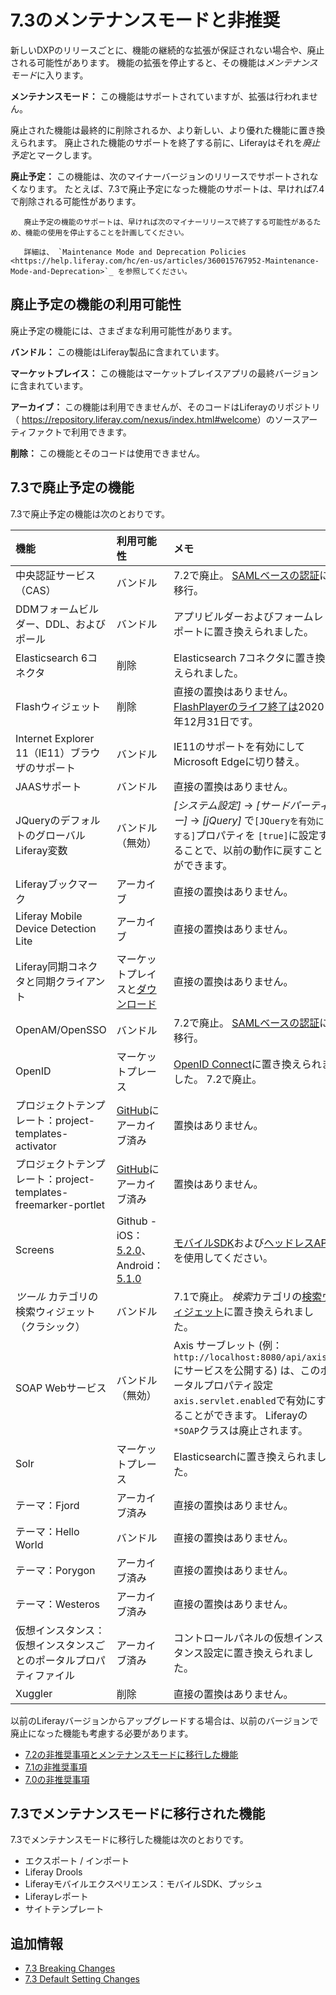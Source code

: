 # 7.3のメンテナンスモードと非推奨

新しいDXPのリリースごとに、機能の継続的な拡張が保証されない場合や、廃止される可能性があります。 機能の拡張を停止すると、その機能は*メンテナンスモード*に入ります。

**メンテナンスモード：** この機能はサポートされていますが、拡張は行われません。

廃止された機能は最終的に削除されるか、より新しい、より優れた機能に置き換えられます。 廃止された機能のサポートを終了する前に、Liferayはそれを*廃止予定*とマークします。

**廃止予定：** この機能は、次のマイナーバージョンのリリースでサポートされなくなります。 たとえば、7.3で廃止予定になった機能のサポートは、早ければ7.4で削除される可能性があります。

``` important::
   廃止予定の機能のサポートは、早ければ次のマイナーリリースで終了する可能性があるため、機能の使用を停止することを計画してください。
```

``` important::
   詳細は、 `Maintenance Mode and Deprecation Policies <https://help.liferay.com/hc/en-us/articles/360015767952-Maintenance-Mode-and-Deprecation>`_ を参照してください。
```

## 廃止予定の機能の利用可能性

廃止予定の機能には、さまざまな利用可能性があります。

**バンドル：** この機能はLiferay製品に含まれています。

**マーケットプレイス：** この機能はマーケットプレイスアプリの最終バージョンに含まれています。

**アーカイブ：** この機能は利用できませんが、そのコードはLiferayのリポジトリ（ <https://repository.liferay.com/nexus/index.html#welcome>）のソースアーティファクトで利用できます。

**削除：** この機能とそのコードは使用できません。

## 7.3で廃止予定の機能

7.3で廃止予定の機能は次のとおりです。

| 機能                                                | 利用可能性                                                                                                                                                                        | メモ                                                                                                                                                    |
|:------------------------------------------------- |:---------------------------------------------------------------------------------------------------------------------------------------------------------------------------- |:----------------------------------------------------------------------------------------------------------------------------------------------------- |
| 中央認証サービス（CAS）                                     | バンドル                                                                                                                                                                         | 7.2で廃止。 [ SAMLベースの認証](../../securing-liferay/configuring-sso/authenticating-with-saml/single-sign-on-with-saml.md)に移行。                                |
| DDMフォームビルダー、DDL、およびポール                            | バンドル                                                                                                                                                                         | アプリビルダーおよびフォームレポートに置き換えられました。                                                                                                                         |
| Elasticsearch 6コネクタ                               | 削除                                                                                                                                                                           | Elasticsearch 7コネクタに置き換えられました。                                                                                                                        |
| Flashウィジェット                                       | 削除                                                                                                                                                                           | 直接の置換はありません。 [FlashPlayerのライフ終了は](https://www.adobe.com/products/flashplayer/end-of-life.html)2020年12月31日です。                                          |
| Internet Explorer 11（IE11）ブラウザのサポート               | バンドル                                                                                                                                                                         | IE11のサポートを有効にしてMicrosoft Edgeに切り替え。                                                                                                                   |
| JAASサポート                                          | バンドル                                                                                                                                                                         | 直接の置換はありません。                                                                                                                                          |
| JQueryのデフォルトのグローバルLiferay変数                       | バンドル（無効）                                                                                                                                                                     | *[システム設定]* → *[サードパーティー]* → *[jQuery]* で`[JQueryを有効にする]`プロパティを `[true]`に設定することで、以前の動作に戻すことができます。                                                       |
| Liferayブックマーク                                     | アーカイブ                                                                                                                                                                        | 直接の置換はありません。                                                                                                                                          |
| Liferay Mobile Device Detection Lite              | アーカイブ                                                                                                                                                                        | 直接の置換はありません。                                                                                                                                          |
| Liferay同期コネクタと同期クライアント                            | マーケットプレイスと[ダウンロード](https://web.liferay.com/downloads/liferay-sync)                                                                                                           | 直接の置換はありません。                                                                                                                                          |
| OpenAM/OpenSSO                                    | バンドル                                                                                                                                                                         | 7.2で廃止。 [ SAMLベースの認証](../../installation-and-upgrades/securing-liferay/configuring-sso/authenticating-with-saml/single-sign-on-with-saml.md)に移行。      |
| OpenID                                            | マーケットプレース                                                                                                                                                                    | [OpenID Connect](../../securing-liferay/configuring-sso/other-ssos/using-openid-connect.md)に置き換えられました。 7.2で廃止。                                        |
| プロジェクトテンプレート：project-templates-activator          | [GitHub](https://github.com/liferay/liferay-blade-cli/tree/master/extensions)にアーカイブ済み                                                                                        | 置換はありません。                                                                                                                                             |
| プロジェクトテンプレート：project-templates-freemarker-portlet | [GitHub](https://github.com/liferay/liferay-blade-cli/tree/master/extensions)にアーカイブ済み                                                                                        | 置換はありません。                                                                                                                                             |
| Screens                                           | Github - iOS： [5.2.0](https://github.com/liferay/liferay-screens/releases/tag/5.2.0)、Android： [5.1.0](https://github.com/liferay/liferay-screens/releases/tag/5.1.0-android) | [モバイルSDK](../../../developing-applications/tooling/other-tools/mobile-sdk.md)および[ヘッドレスAPI](../../..//headless-delivery/consuming_apis.html)を使用してください。 |
| *ツール* カテゴリの検索ウィジェット（クラシック）                        | バンドル                                                                                                                                                                         | 7.1で廃止。 *検索*カテゴリの[検索ウィジェット](../../../using-search/search-pages-and-widgets/search-results/search-results.md)に置き換えられました。                               |
| SOAP Webサービス                                      | バンドル（無効）                                                                                                                                                                     | Axis サーブレット (例：`http://localhost:8080/api/axis/`にサービスを公開する) は、このポータルプロパティ設定`axis.servlet.enabled`で有効にすることができます。 Liferayの`*SOAP`クラスは廃止されます。            |
| Solr                                              | マーケットプレース                                                                                                                                                                    | Elasticsearchに置き換えられました。                                                                                                                              |
| テーマ：Fjord                                         | アーカイブ済み                                                                                                                                                                      | 直接の置換はありません。                                                                                                                                          |
| テーマ：Hello World                                   | バンドル                                                                                                                                                                         | 直接の置換はありません。                                                                                                                                          |
| テーマ：Porygon                                       | アーカイブ済み                                                                                                                                                                      | 直接の置換はありません。                                                                                                                                          |
| テーマ：Westeros                                      | アーカイブ済み                                                                                                                                                                      | 直接の置換はありません。                                                                                                                                          |
| 仮想インスタンス：仮想インスタンスごとのポータルプロパティファイル                 | アーカイブ済み                                                                                                                                                                      | コントロールパネルの仮想インスタンス設定に置き換えられました。                                                                                                                       |
| Xuggler                                           | 削除                                                                                                                                                                           | 直接の置換はありません。                                                                                                                                          |

以前のLiferayバージョンからアップグレードする場合は、以前のバージョンで廃止になった機能も考慮する必要があります。

  - [7.2の非推奨事項とメンテナンスモードに移行した機能](./maintenance-mode-and-deprecations-in-7-2.md)
  - [7.1の非推奨事項](https://help.liferay.com/hc/en-us/articles/360018403151-Digital-Experience-Platform-7-1-Deprecated-and-Removed-Items)
  - [7.0の非推奨事項](https://help.liferay.com/hc/en-us/articles/360018123832-Digital-Experience-Platform-7-0-Deprecated-and-Removed-Items)

## 7.3でメンテナンスモードに移行された機能

7.3でメンテナンスモードに移行した機能は次のとおりです。

  - エクスポート / インポート
  - Liferay Drools
  - Liferayモバイルエクスペリエンス：モバイルSDK、プッシュ
  - Liferayレポート
  - サイトテンプレート

## 追加情報

  - [7.3 Breaking Changes](../../../liferay-internals/reference/7-3-breaking-changes.md)
  - [7.3 Default Setting Changes](./default-setting-changes-in-7-3.md)
